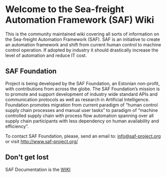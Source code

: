 # Welcome to the Sea-freight Automation Framework (SAF) Wiki

This is the community maintained wiki covering all sorts of information on the Sea-freight Automation Framework (SAF). SAF is an initiative to create an automation framework and shift from current human control to machine control operation. If adopted by industry it should drastically increase the level of automation and reduce IT cost.

## SAF Foundation
Project is being developed by the SAF Foundation, an Estonian non-profit, with contributions from across the globe. The SAF Foundation’s mission is to promote and support development of industry wide standard APIs and communication protocols as well as research in Artificial Intelligence. Foundation promotes migration from current paradigm of “human control supply chain processes and manual user tasks” to paradigm of “machine controlled supply chain with process flow automation spanning over all supply chain participants with less dependency on human availability and efficiency”. 

To contact SAF Foundation, please, send an email to: info@saf-project.org or visit http://www.saf-project.org/


## Don't get lost

SAF Documentation is the [WIKI](https://github.com/saf-project/wiki/wiki)

